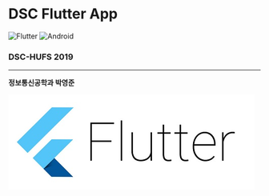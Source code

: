 # DSC Flutter App

![Flutter](https://img.shields.io/badge/Flutter-dart-blue?logo=Flutter)
![Android](https://img.shields.io/badge/Android-platform-48d1cc?logo=Android)

### DSC-HUFS 2019
***
**정보통신공학과 박영준**    

![img](/img/flutter.jpg)

